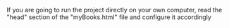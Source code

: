 If you are going to run the project directly on your own computer, read the "head" section of the "myBooks.html" file and configure it accordingly
